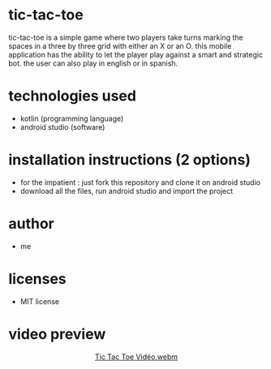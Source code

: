 # tic-tac-toe
tic-tac-toe is a simple game where two players take turns marking the spaces in a three by three grid with either an X or an O.
this mobile application has the ability to let the player play against a smart and strategic bot. the user can also play in english or in spanish.

# technologies used
- kotlin (programming language)
- android studio (software)

# installation instructions (2 options)
- for the impatient : just fork this repository and clone it on android studio
- download all the files, run android studio and import the project

# author
- me

# licenses
- MIT license

# video preview
<div align="center">
  
[Tic Tac Toe Vidéo.webm](https://github.com/user-attachments/assets/01db01fb-8427-4df1-955e-eebae902175e)
</div>
